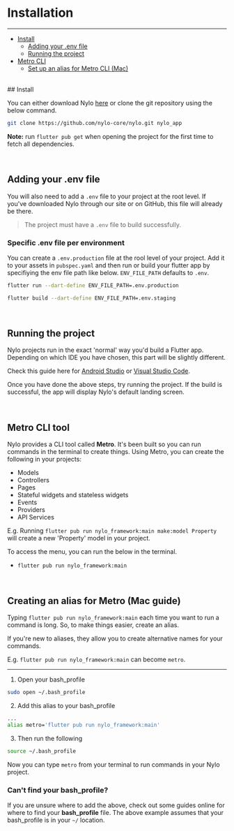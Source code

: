 # Installation

---

<a name="section-1"></a>
- [Install](#install "Install")
  - [Adding your .env file](#adding-your-env-file "Adding your env file")
  - [Running the project](#running-the-project "Running the project")
- [Metro CLI](#metro-cli "Metro CLI")
  - [Set up an alias for Metro CLI (Mac)](#set-up-metro-alias-for-mac "Set up an alias for Metro CLI (Mac)")

<div id="install"></div>
<br>
## Install

You can either download Nylo <a href="/download">here</a> or clone the git repository using the below command.

```bash
git clone https://github.com/nylo-core/nylo.git nylo_app
```

<b>Note:</b> run `flutter pub get` when opening the project for the first time to fetch all dependencies.

<div id="adding-your-env-file"></div>
<br>

## Adding your .env file

You will also need to add a `.env` file to your project at the root level. If you've downloaded Nylo through our site or on GitHub, this file will already be there.

> The project must have a `.env` file to build successfully.

### Specific .env file per environment

You can create a `.env.production` file at the rool level of your project. Add it to your assets in `pubspec.yaml` and then run or build your flutter app by specifiying the env file path like below. `ENV_FILE_PATH` defaults to `.env`.

```bash
flutter run --dart-define ENV_FILE_PATH=.env.production

flutter build --dart-define ENV_FILE_PATH=.env.staging
```

<div id="running-the-project"></div>
<br>

## Running the project

Nylo projects run in the exact 'normal' way you'd build a Flutter app. Depending on which IDE you have chosen, this part will be slightly different.

Check this guide here for <a href="https://docs.flutter.dev/development/tools/android-studio#running-and-debugging" target="_BLANK">Android Studio</a> or <a  target="_BLANK" href="https://docs.flutter.dev/development/tools/vs-code#run-app-without-breakpoints">Visual Studio Code</a>.

Once you have done the above steps, try running the project.
If the build is successful, the app will display Nylo's default landing screen.


<div id="metro-cli"></div>
<br>

## Metro CLI tool

Nylo provides a CLI tool called <b>Metro</b>. 
It's been built so you can run commands in the terminal to create things. Using Metro, you can create the following in your projects:

- Models
- Controllers
- Pages
- Stateful widgets and stateless widgets
- Events
- Providers
- API Services

E.g. Running `flutter pub run nylo_framework:main make:model Property` will create a new 'Property' model in your project.

To access the menu, you can run the below in the terminal.

  - `flutter pub run nylo_framework:main`

<div id="set-up-metro-alias-for-mac"></div>
<br>

## Creating an alias for Metro (Mac guide)

Typing `flutter pub run nylo_framework:main` each time you want to run a command is long.
So, to make things easier, create an alias.

If you're new to aliases, they allow you to create alternative names for your commands.

E.g. `flutter pub run nylo_framework:main` can become `metro`.

---

1. Open your bash\_profile
``` bash
sudo open ~/.bash_profile
```

2. Add this alias to your bash\_profile
``` bash
...
alias metro='flutter pub run nylo_framework:main'
```

3. Then run the following
``` bash
source ~/.bash_profile
```

Now you can type `metro` from your terminal to run commands in your Nylo project.

### Can't find your bash\_profile?

If you are unsure where to add the above, check out some guides online for where to find your <b>bash\_profile</b> file.
The above example assumes that your bash_profile is in your `~/` location.
